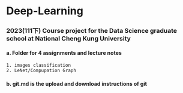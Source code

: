 # Deep-Learning
### 2023(111下) Course project for the Data Science graduate school at National Cheng Kung University  
#### a. Folder for 4 assignments and lecture notes  
    1. images classification  
    2. LeNet/Compupation Graph  
#### b. git.md is the upload and download instructions of git

